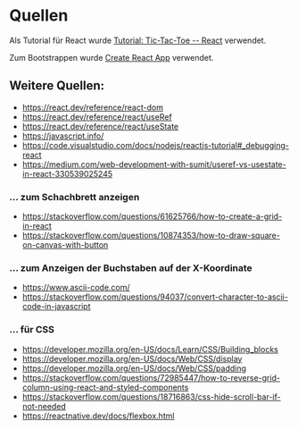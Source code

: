 # Quellen

Als Tutorial für React wurde [Tutorial: Tic-Tac-Toe -- React](https://react.dev/learn/tutorial-tic-tac-toe) verwendet.

Zum Bootstrappen wurde [Create React App](https://github.com/facebook/create-react-app) verwendet.



## Weitere Quellen:


- https://react.dev/reference/react-dom
- https://react.dev/reference/react/useRef
- https://react.dev/reference/react/useState
- https://javascript.info/
- https://code.visualstudio.com/docs/nodejs/reactjs-tutorial#_debugging-react
- https://medium.com/web-development-with-sumit/useref-vs-usestate-in-react-330539025245

### ... zum Schachbrett anzeigen

 - https://stackoverflow.com/questions/61625766/how-to-create-a-grid-in-react
 - https://stackoverflow.com/questions/10874353/how-to-draw-square-on-canvas-with-button

### ... zum Anzeigen der Buchstaben auf der X-Koordinate

- https://www.ascii-code.com/
- https://stackoverflow.com/questions/94037/convert-character-to-ascii-code-in-javascript

### ... für CSS 

- https://developer.mozilla.org/en-US/docs/Learn/CSS/Building_blocks
- https://developer.mozilla.org/en-US/docs/Web/CSS/display
- https://developer.mozilla.org/en-US/docs/Web/CSS/padding
- https://stackoverflow.com/questions/72985447/how-to-reverse-grid-column-using-react-and-styled-components
- https://stackoverflow.com/questions/18716863/css-hide-scroll-bar-if-not-needed
- https://reactnative.dev/docs/flexbox.html